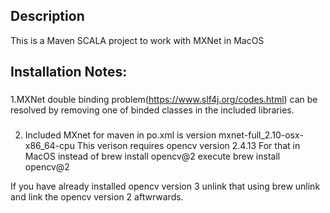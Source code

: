 ## Description 

This is a  Maven SCALA project to work with MXNet in MacOS

## Installation Notes: 

### 

1.MXNet double binding problem(https://www.slf4j.org/codes.html) can be resolved by removing one of binded classes in the 
included libraries.

### 

2. Included MXnet for maven in po.xml is version mxnet-full_2.10-osx-x86_64-cpu
This verison requires opencv version 2.4.13
For that in MacOS instead of  brew install  opencv@2
execute
brew install  opencv@2 

If you have already installed opencv version 3 unlink that using brew unlink and link the opencv version 2 aftwrwards.



